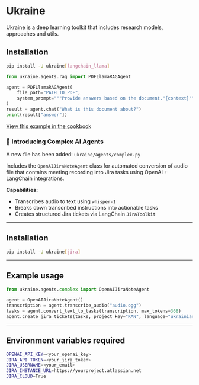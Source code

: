 # Ukraine

Ukraine is a deep learning toolkit that includes research models, approaches and utils.

## Installation

```bash
pip install -U ukraine[langchain_llama]
```

```python
from ukraine.agents.rag import PDFLlamaRAGAgent

agent = PDFLlamaRAGAgent(
    file_path="PATH_TO_PDF",
    system_prompt="""Provide answers based on the document."{context}"""
)
result = agent.chat("What is this document about?")
print(result["answer"])
```
[View this example in the cookbook](./cookbook/rag_cookbook.ipynb)

### 🧠 Introducing Complex AI Agents

A new file has been added:  `ukraine/agents/complex.py`

Includes the `OpenAIJiraNoteAgent` class for automated conversion of audio file that contains meeting recording into Jira tasks using OpenAI + LangChain integrations.

**Capabilities:**
- Transcribes audio to text using `whisper-1`
- Breaks down transcribed instructions into actionable tasks
- Creates structured Jira tickets via LangChain `JiraToolkit`

---

## Installation

```bash
pip install -U ukraine[jira]
```

---

## Example usage

```python
from ukraine.agents.complex import OpenAIJiraNoteAgent

agent = OpenAIJiraNoteAgent()
transcription = agent.transcribe_audio("audio.ogg")
tasks = agent.convert_text_to_tasks(transcription, max_tokens=368)
agent.create_jira_tickets(tasks, project_key="KAN", language="ukrainian")
```

---

## Environment variables required

```bash
OPENAI_API_KEY=<your_openai_key>
JIRA_API_TOKEN=<your_jira_token>
JIRA_USERNAME=<your_email>
JIRA_INSTANCE_URL=https://yourproject.atlassian.net
JIRA_CLOUD=True
```
